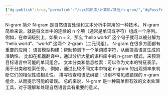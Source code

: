 ```yaml
---
{"dg-publish":true,"permalink":"/czc知识库/计算机/其他/n-gram/","dgPassFrontmatter":true,"created":"2024-09-02T16:37:21.917+08:00","updated":"2024-12-08T12:26:42.544+08:00"}
---
```



N-gram 简介
N-gram 是自然语言处理和文本分析中常用的一种技术。
N-gram 简单来说，就是将文本中的连续的 n 个项（通常是单词或字符）组成一个序列。例如，在单词级别上，如果 n = 2，那么 “hello world” 这个句子就可以被分解为 “hello world”、“world” 这两个 2-gram（二元词组）。
N-gram 在很多方面都有重要的应用：
语言模型构建：帮助预测下一个单词或字符，从而提高语言生成的准确性。
比如在机器翻译中，通过分析大量的语料库中的 n-gram 模式，来预测目标语言中可能的单词组合。
文本分类和信息检索：可以作为文本的特征表示，用于分类和检索任务。
例如，通过比较不同文本中特定 n-gram 的出现频率来判断它们的相似性或相关性。
拼写检查和语法纠错：识别不常见或错误的 n-gram 组合，从而提示可能的错误。
总的来说，N-gram 是一种简单但有效的文本处理工具，对于理解和处理自然语言具有重要的意义。